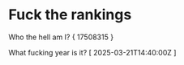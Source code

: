 # Fuck the rankings

Who the hell am I?
{ 17508315 }

What fucking year is it?
[ 2025-03-21T14:40:00Z ]
